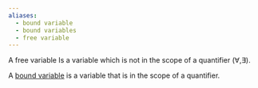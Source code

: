 ```yaml
---
aliases:
  - bound variable
  - bound variables
  - free variable
---
```


A free variable Is a variable which is not in the scope of a quantifier ($\forall, \exists$).

A [bound variable](free%20variables.md) is a variable that is in the scope of a quantifier.